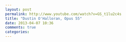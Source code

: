 ```yaml
---
layout: post
permalink: http://www.youtube.com/watch?v=GS_t1lu2c4s
title: "Dustin O'Halloran, Opus 55"
date: 2013-04-07 10:36
comments: true
categories:
---
```



